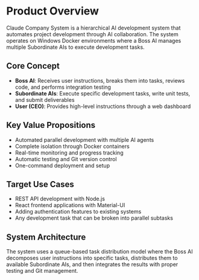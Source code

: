 # Product Overview

Claude Company System is a hierarchical AI development system that automates project development through AI collaboration. The system operates on Windows Docker environments where a Boss AI manages multiple Subordinate AIs to execute development tasks.

## Core Concept

- **Boss AI**: Receives user instructions, breaks them into tasks, reviews code, and performs integration testing
- **Subordinate AIs**: Execute specific development tasks, write unit tests, and submit deliverables
- **User (CEO)**: Provides high-level instructions through a web dashboard

## Key Value Propositions

- Automated parallel development with multiple AI agents
- Complete isolation through Docker containers
- Real-time monitoring and progress tracking
- Automatic testing and Git version control
- One-command deployment and setup

## Target Use Cases

- REST API development with Node.js
- React frontend applications with Material-UI
- Adding authentication features to existing systems
- Any development task that can be broken into parallel subtasks

## System Architecture

The system uses a queue-based task distribution model where the Boss AI decomposes user instructions into specific tasks, distributes them to available Subordinate AIs, and then integrates the results with proper testing and Git management.